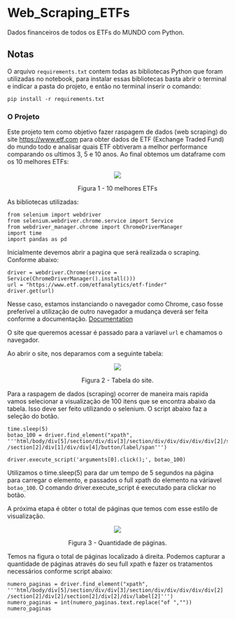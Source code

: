 # Web_Scraping_ETFs
Dados financeiros de todos os ETFs do MUNDO com Python.

## Notas
O arquivo `requirements.txt`  contem todas as bibliotecas Python que foram utilizadas no notebook, para instalar essas bibliotecas basta abrir o terminal e indicar a pasta do projeto, e então no terminal inserir o comando:
```
pip install -r requirements.txt
```

### O Projeto
Este projeto tem como objetivo fazer raspagem de dados (web scraping) do site https://www.etf.com para obter dados de ETF (Exchange Traded Fund) do mundo todo e analisar quais ETF obtiveram a melhor performance comparando os ultimos 3, 5 e 10 anos.
Ao final obtemos um dataframe com os 10 melhores ETFs:

<div align="center">
  <img src="https://user-images.githubusercontent.com/82683162/218269533-594f5715-c9ef-46cc-9b47-c5fa8a40bee6.png" />
  <p> Figura 1 - 10 melhores ETFs</p>
</div>

As bibliotecas utilizadas:

```
from selenium import webdriver
from selenium.webdriver.chrome.service import Service
from webdriver_manager.chrome import ChromeDriverManager
import time
import pandas as pd
```

Inicialmente devemos abrir a pagina que será realizada o scraping. Conforme abaixo:

```
driver = webdriver.Chrome(service = Service(ChromeDriverManager().install()))
url = "https://www.etf.com/etfanalytics/etf-finder"
driver.get(url)
```
Nesse caso, estamos instanciando o navegador como Chrome, caso fosse preferível a utilização de outro navegador a mudança deverá ser feita conforme a documentação.  [Documentation](https://pypi.org/project/webdriver-manager/)

O site que queremos acessar é passado para a varíavel ``url`` e chamamos o navegador.

Ao abrir o site, nos deparamos com a seguinte tabela:

<div align="center">
  <img src="https://user-images.githubusercontent.com/82683162/219144018-32817977-7f12-4aad-b481-2c523f64fde9.png" />
  <p> Figura 2 - Tabela do site. </p>
</div>

Para a raspagem de dados (scraping) ocorrer de maneira mais rapida vamos selecionar a visualização de 100 itens que se encontra abaixo da tabela. Isso deve ser feito utilizando o selenium. O script abaixo faz a seleção do botão.

```
time.sleep(5)
botao_100 = driver.find_element("xpath", '''html/body/div[5]/section/div/div[3]/section/div/div/div/div/div[2]/section[2]/div[2]
/section[2]/div[1]/div/div[4]/button/label/span''')

driver.execute_script('arguments[0].click();', botao_100)
``` 
Utilizamos o time.sleep(5) para dar um tempo de 5 segundos na página para carregar o elemento, e passados o full xpath do elemento na váriavel ``botao_100``. O comando driver.execute_script é executado para clickar no botão.

A próxima etapa é obter o total de páginas que temos com esse estilo de visualização. 

<div align="center">
  <img src="https://user-images.githubusercontent.com/82683162/219146324-be47240f-2db2-45dd-a836-21176f353a78.png" />
  <p> Figura 3 - Quantidade de páginas.</p>
</div>

Temos na figura o total de páginas localizado á direita. Podemos capturar a quantidade de páginas através do seu full xpath e fazer os tratamentos necessários conforme script abaixo:

```
numero_paginas = driver.find_element("xpath", '''html/body/div[5]/section/div/div[3]/section/div/div/div/div/div[2]
/section[2]/div[2]/section[2]/div[2]/div/label[2]''')
numero_paginas = int(numero_paginas.text.replace("of ",""))
numero_paginas
```

